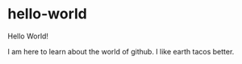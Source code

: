 # hello-world
Hello World!

I am here to learn about the world of github. 
I like earth tacos better. 
